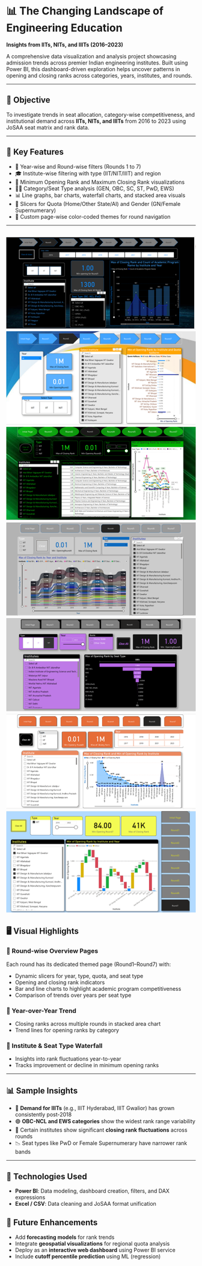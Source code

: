  # 📊 The Changing Landscape of Engineering Education  
**Insights from IITs, NITs, and IIITs (2016–2023)**

A comprehensive data visualization and analysis project showcasing admission trends across premier Indian engineering institutes. Built using Power BI, this dashboard-driven exploration helps uncover patterns in opening and closing ranks across categories, years, institutes, and rounds.

---

## 🎯 Objective

To investigate trends in seat allocation, category-wise competitiveness, and institutional demand across **IITs, NITs, and IIITs** from 2016 to 2023 using JoSAA seat matrix and rank data.

---

## 🧩 Key Features

- 📅 Year-wise and Round-wise filters (Rounds 1 to 7)
- 🎓 Institute-wise filtering with type (IIT/NIT/IIIT) and region
- 🎯 Minimum Opening Rank and Maximum Closing Rank visualizations
- 🧍‍♂️ Category/Seat Type analysis (GEN, OBC, SC, ST, PwD, EWS)
- 📊 Line graphs, bar charts, waterfall charts, and stacked area visuals
- 🧭 Slicers for Quota (Home/Other State/AI) and Gender (GN/Female Supernumerary)
- 🎨 Custom page-wise color-coded themes for round navigation

---
![image alt](https://github.com/aHemanth123/The-Changing-Landscape-of-Engineering-Education-Insights-from-IITs-NITs-and-IIITs/blob/db768092a334f8adf417df290fc3c14e56f134d4/1stRound.png)
![image alt](https://github.com/aHemanth123/The-Changing-Landscape-of-Engineering-Education-Insights-from-IITs-NITs-and-IIITs/blob/285b2155e0016aa3b39c91af78b2c731ac8250cb/2ndRound.png)
![image alt](https://github.com/aHemanth123/The-Changing-Landscape-of-Engineering-Education-Insights-from-IITs-NITs-and-IIITs/blob/631e118260e9c2a9126c93f0ba48ee270097aeac/3rdRound.png)
![image alt](https://github.com/aHemanth123/The-Changing-Landscape-of-Engineering-Education-Insights-from-IITs-NITs-and-IIITs/blob/f97f80db233e4dd466877ea2032ebb0bc30955fa/4thRound.png)
![image alt](https://github.com/aHemanth123/The-Changing-Landscape-of-Engineering-Education-Insights-from-IITs-NITs-and-IIITs/blob/f97f80db233e4dd466877ea2032ebb0bc30955fa/5th%20Round.png)
![image alt](https://github.com/aHemanth123/The-Changing-Landscape-of-Engineering-Education-Insights-from-IITs-NITs-and-IIITs/blob/f97f80db233e4dd466877ea2032ebb0bc30955fa/6thRound.png)
![image alt](https://github.com/aHemanth123/The-Changing-Landscape-of-Engineering-Education-Insights-from-IITs-NITs-and-IIITs/blob/f97f80db233e4dd466877ea2032ebb0bc30955fa/7thRound.png)
---

## 🖥️ Visual Highlights

### 🔹 Round-wise Overview Pages
Each round has its dedicated themed page (Round1–Round7) with:
- Dynamic slicers for year, type, quota, and seat type
- Opening and closing rank indicators
- Bar and line charts to highlight academic program competitiveness
- Comparison of trends over years per seat type

### 🔹 Year-over-Year Trend
- Closing ranks across multiple rounds in stacked area chart
- Trend lines for opening ranks by category

### 🔹 Institute & Seat Type Waterfall
- Insights into rank fluctuations year-to-year
- Tracks improvement or decline in minimum opening ranks

---

## 📊 Sample Insights

- 🔺 **Demand for IIITs** (e.g., IIIT Hyderabad, IIIT Gwalior) has grown consistently post-2018
- 🟣 **OBC-NCL and EWS categories** show the widest rank range variability
- 🏫 Certain institutes show significant **closing rank fluctuations** across rounds
- 📉 Seat types like PwD or Female Supernumerary have narrower rank bands

---

## 🧠 Technologies Used

- **Power BI**: Data modeling, dashboard creation, filters, and DAX expressions
- **Excel / CSV**: Data cleaning and JoSAA format unification


## 🔄 Future Enhancements

- Add **forecasting models** for rank trends
- Integrate **geospatial visualizations** for regional quota analysis
- Deploy as an **interactive web dashboard** using Power BI service
- Include **cutoff percentile prediction** using ML (regression)

